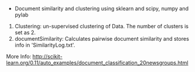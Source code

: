 * Document similarity and clustering using sklearn and scipy, numpy and pylab

1. Clustering: un-supervised clustering of Data. The number of clusters is set as 2.
2. documentSimilarity: Calculates pairwise document similarity and stores info in 'SimilarityLog.txt'.


More Info:
http://scikit-learn.org/0.11/auto_examples/document_classification_20newsgroups.html